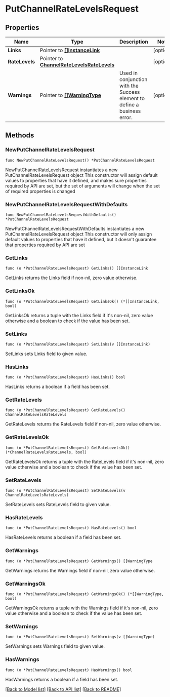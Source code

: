 # PutChannelRateLevelsRequest

## Properties

Name | Type | Description | Notes
------------ | ------------- | ------------- | -------------
**Links** | Pointer to [**[]InstanceLink**](InstanceLink.md) |  | [optional] 
**RateLevels** | Pointer to [**ChannelRateLevelsRateLevels**](ChannelRateLevelsRateLevels.md) |  | [optional] 
**Warnings** | Pointer to [**[]WarningType**](WarningType.md) | Used in conjunction with the Success element to define a business error. | [optional] 

## Methods

### NewPutChannelRateLevelsRequest

`func NewPutChannelRateLevelsRequest() *PutChannelRateLevelsRequest`

NewPutChannelRateLevelsRequest instantiates a new PutChannelRateLevelsRequest object
This constructor will assign default values to properties that have it defined,
and makes sure properties required by API are set, but the set of arguments
will change when the set of required properties is changed

### NewPutChannelRateLevelsRequestWithDefaults

`func NewPutChannelRateLevelsRequestWithDefaults() *PutChannelRateLevelsRequest`

NewPutChannelRateLevelsRequestWithDefaults instantiates a new PutChannelRateLevelsRequest object
This constructor will only assign default values to properties that have it defined,
but it doesn't guarantee that properties required by API are set

### GetLinks

`func (o *PutChannelRateLevelsRequest) GetLinks() []InstanceLink`

GetLinks returns the Links field if non-nil, zero value otherwise.

### GetLinksOk

`func (o *PutChannelRateLevelsRequest) GetLinksOk() (*[]InstanceLink, bool)`

GetLinksOk returns a tuple with the Links field if it's non-nil, zero value otherwise
and a boolean to check if the value has been set.

### SetLinks

`func (o *PutChannelRateLevelsRequest) SetLinks(v []InstanceLink)`

SetLinks sets Links field to given value.

### HasLinks

`func (o *PutChannelRateLevelsRequest) HasLinks() bool`

HasLinks returns a boolean if a field has been set.

### GetRateLevels

`func (o *PutChannelRateLevelsRequest) GetRateLevels() ChannelRateLevelsRateLevels`

GetRateLevels returns the RateLevels field if non-nil, zero value otherwise.

### GetRateLevelsOk

`func (o *PutChannelRateLevelsRequest) GetRateLevelsOk() (*ChannelRateLevelsRateLevels, bool)`

GetRateLevelsOk returns a tuple with the RateLevels field if it's non-nil, zero value otherwise
and a boolean to check if the value has been set.

### SetRateLevels

`func (o *PutChannelRateLevelsRequest) SetRateLevels(v ChannelRateLevelsRateLevels)`

SetRateLevels sets RateLevels field to given value.

### HasRateLevels

`func (o *PutChannelRateLevelsRequest) HasRateLevels() bool`

HasRateLevels returns a boolean if a field has been set.

### GetWarnings

`func (o *PutChannelRateLevelsRequest) GetWarnings() []WarningType`

GetWarnings returns the Warnings field if non-nil, zero value otherwise.

### GetWarningsOk

`func (o *PutChannelRateLevelsRequest) GetWarningsOk() (*[]WarningType, bool)`

GetWarningsOk returns a tuple with the Warnings field if it's non-nil, zero value otherwise
and a boolean to check if the value has been set.

### SetWarnings

`func (o *PutChannelRateLevelsRequest) SetWarnings(v []WarningType)`

SetWarnings sets Warnings field to given value.

### HasWarnings

`func (o *PutChannelRateLevelsRequest) HasWarnings() bool`

HasWarnings returns a boolean if a field has been set.


[[Back to Model list]](../README.md#documentation-for-models) [[Back to API list]](../README.md#documentation-for-api-endpoints) [[Back to README]](../README.md)


